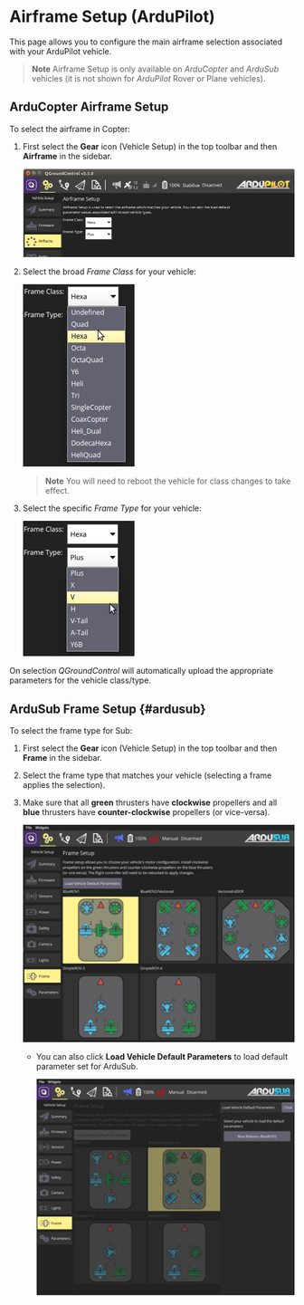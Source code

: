 # Airframe Setup (ArduPilot)

This page allows you to configure the main airframe selection associated with your ArduPilot vehicle. 

> **Note** Airframe Setup is only available on *ArduCopter* and *ArduSub* vehicles (it is not shown for *ArduPilot* Rover or Plane vehicles).

## ArduCopter Airframe Setup

To select the airframe in Copter:

1. First select the **Gear** icon (Vehicle Setup) in the top toolbar and then **Airframe** in the sidebar.

   ![Airframe config](../../assets/setup/airframe/arducopter.jpg)
1. Select the broad *Frame Class* for your vehicle:

   ![Airframe type](../../assets/setup/airframe/arducopter_class.jpg)
   
   > **Note** You will need to reboot the vehicle for class changes to take effect.
1. Select the specific *Frame Type* for your vehicle:

   ![Airframe type](../../assets/setup/airframe/arducopter_type.jpg)

On selection *QGroundControl* will automatically upload the appropriate parameters for the vehicle class/type.


## ArduSub Frame Setup {#ardusub}

To select the frame type for Sub:

1. First select the **Gear** icon (Vehicle Setup) in the top toolbar and then **Frame** in the sidebar.
1. Select the frame type that matches your vehicle (selecting a frame applies the selection).
1. Make sure that all **green** thrusters have **clockwise** propellers and all **blue** thrusters have **counter-clockwise** propellers (or vice-versa).

   ![Select airframe type](../../assets/setup/airframe_ardusub.jpg)

   * You can also click **Load Vehicle Default Parameters** to load default parameter set for ArduSub.

     ![Load vehicle params](../../assets/setup/airframe_ardusub_parameters.jpg)